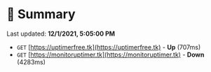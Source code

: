 # 📖 Summary
Last updated: **12/1/2021, 5:05:00 PM**

- `GET` [https://uptimerfree.tk](https://uptimerfree.tk) - **Up** (707ms)
- `GET` [https://monitoruptimer.tk](https://monitoruptimer.tk) - **Down** (4283ms)

